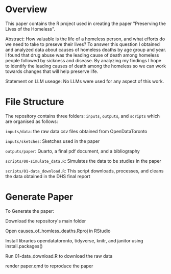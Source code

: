 # Overview

This paper contains the R project used in creating the paper "Preserving the Lives of the Homeless".

Abstract: How valuable is the life of a homeless person, and what efforts do we need to
take to preseve their lives? To answer this question I obtained and analyzed data
about causes of homeless deaths by age group and year. I found that drug abuse
was the leading cause of death among homeless people followed by sickness and
disease. By analyzing my findings I hope to identify the leading causes of death
among the homeless so we can work towards changes that will help preserve life.

Statement on LLM useage: No LLMs were used for any aspect of this work.

# File Structure

The repository contains three folders: `inputs`, `outputs`, and `scripts` which are organised as follows:

`inputs/data`: the raw data csv files obtained from OpenDataToronto

`inputs/sketches`: Sketches used in the paper

`outputs/paper`: Quarto, a final pdf document, and a bibliography

`scripts/00-simulate_data.R`: Simulates the data to be studies in the paper

`scripts/01-data_download.R`: This script downloads, processes, and cleans the data obtained in the DHS final report

# Generate Paper

To Generate the paper:

Download the repository's main folder

Open causes_of_homless_deaths.Rproj in RStudio

Install libraries opendatatoronto, tidyverse, knitr, and janitor using install.packages()

Run 01-data_download.R to download the raw data

render paper.qmd to reproduce the paper
